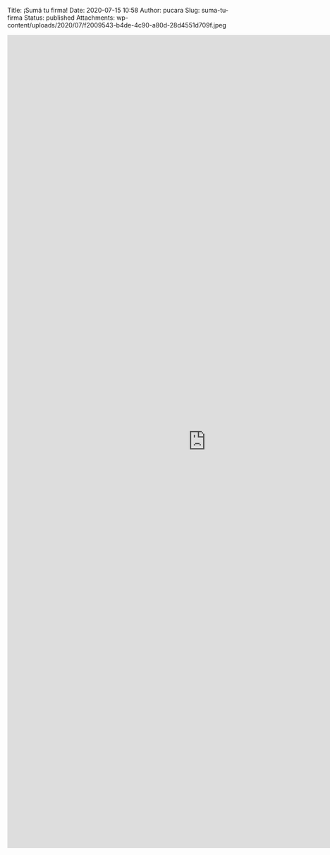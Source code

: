 Title: ¡Sumá tu firma!
Date: 2020-07-15 10:58
Author: pucara
Slug: suma-tu-firma
Status: published
Attachments: wp-content/uploads/2020/07/f2009543-b4de-4c90-a80d-28d4551d709f.jpeg

<!-- wp:html -->  
<iframe src="https://docs.google.com/forms/d/e/1FAIpQLSdQ0Wdp2OA7LeGaIJYVU9jy3AbzS4BU7oKKeTS7xzyCKzQBwQ/viewform?embedded=true" width="900" height="1844" frameborder="0" marginheight="0" marginwidth="0">Cargando…</iframe>  
<!-- /wp:html -->
